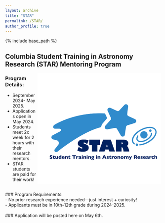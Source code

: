 ```yaml
---
layout: archive
title: "STAR"
permalink: /STAR/
author_profile: true
---
```


{% include base_path %}

## Columbia Student Training in Astronomy Research (STAR) Mentoring Program
<img align="right" src="../images/STAR_logo.png" width=400>

### Program Details:<br>
- September 2024- May 2025.<br>
- Applications open in May 2024.<br>
- Students meet 2x week for 2 hours with their research mentors.<br>
- STAR students are paid for their work!<br>
<br>
### Program Requirements:<br> 
- No prior research experience needed—just interest + curiosity!<br>
- Applicants must be in 10th-12th grade during 2024-2025.<br>
<br>
### Application will be posted here on May 6th.




